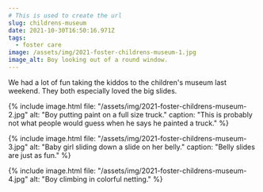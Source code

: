 ```yaml
---
# This is used to create the url
slug: childrens-museum
date: 2021-10-30T16:50:16.971Z
tags:
  - foster care
image: /assets/img/2021-foster-childrens-museum-1.jpg
image_alt: Boy looking out of a round window.
---
```

We had a lot of fun taking the kiddos to the children's museum last weekend. They both especially loved the big slides. 

{% include image.html
    file: "/assets/img/2021-foster-childrens-museum-2.jpg"
    alt: "Boy putting paint on a full size truck."
    caption: "This is probably not what people would guess when he says he painted a truck."
%}

{% include image.html
    file: "/assets/img/2021-foster-childrens-museum-3.jpg"
    alt: "Baby girl sliding down a slide on her belly."
    caption: "Belly slides are just as fun."
%}

{% include image.html
    file: "/assets/img/2021-foster-childrens-museum-4.jpg"
    alt: "Boy climbing in colorful netting."
%}